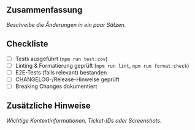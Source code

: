 ## Zusammenfassung

_Beschreibe die Änderungen in ein paar Sätzen._

## Checkliste

- [ ] Tests ausgeführt (`npm run test:cov`)
- [ ] Linting & Formatierung geprüft (`npm run lint`, `npm run format:check`)
- [ ] E2E-Tests (falls relevant) bestanden
- [ ] CHANGELOG-/Release-Hinweise geprüft
- [ ] Breaking Changes dokumentiert

## Zusätzliche Hinweise

_Wichtige Kontextinformationen, Ticket-IDs oder Screenshots._
